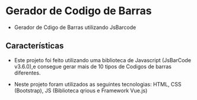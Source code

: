 # Gerador de Codigo de Barras

* Gerador de Cdigo de Barras utilizando JsBarcode
## Características

 * Este projeto foi feito utilizando uma biblioteca de Javascript (JsBarCode v3.6.0),e consegue gerar mais de 10 tipos de Codigos de barras diferentes.
 
 * Neste projeto foram utilizados as seguintes tecnologias: HTML, CSS (Bootstrap), JS (Biblioteca qrious e Framework Vue.js)
 

